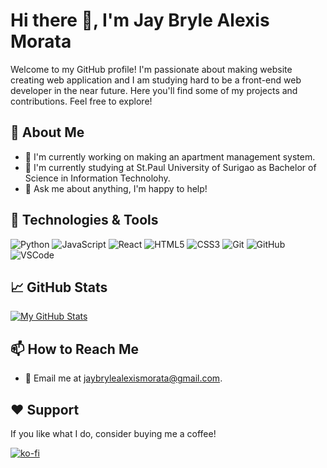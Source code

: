 # Hi there 👋, I'm Jay Bryle Alexis Morata


Welcome to my GitHub profile! I'm passionate about making website creating web application and I am studying hard to be a front-end web developer in the near future. Here you'll find some of my projects and contributions. Feel free to explore!

## 🚀 About Me

- 🔭 I'm currently working on making an apartment management system.
- 🌱 I'm currently studying at St.Paul University of Surigao as Bachelor of Science in Information Technolohy. 
- 💬 Ask me about anything, I'm happy to help!

## 🔧 Technologies & Tools

![Python](https://img.shields.io/badge/-Python-3776AB?style=flat-square&logo=python&logoColor=white)
![JavaScript](https://img.shields.io/badge/-JavaScript-F7DF1E?style=flat-square&logo=javascript&logoColor=black)
![React](https://img.shields.io/badge/-React-61DAFB?style=flat-square&logo=react&logoColor=white)
![HTML5](https://img.shields.io/badge/-HTML5-E34F26?style=flat-square&logo=html5&logoColor=white)
![CSS3](https://img.shields.io/badge/-CSS3-1572B6?style=flat-square&logo=css3&logoColor=white)
![Git](https://img.shields.io/badge/-Git-F05032?style=flat-square&logo=git&logoColor=white)
![GitHub](https://img.shields.io/badge/-GitHub-181717?style=flat-square&logo=github&logoColor=white)
![VSCode](https://img.shields.io/badge/-VSCode-007ACC?style=flat-square&logo=visual-studio-code&logoColor=white)

## 📈 GitHub Stats

[![My GitHub Stats](https://github-readme-stats.vercel.app/api?username=YourUsername&show_icons=true&theme=radical)](https://github.com/YourUsername)



## 📫 How to Reach Me

- 📧 Email me at jaybrylealexismorata@gmail.com.

## ❤️ Support

If you like what I do, consider buying me a coffee!

[![ko-fi](https://ko-fi.com/img/githubbutton_sm.svg)](https://ko-fi.com/YourUsername)

